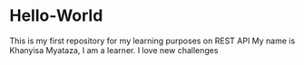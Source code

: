 # Hello-World
This is my first repository for my learning purposes on REST API
My name is Khanyisa Myataza, I am a learner. I love new challenges
